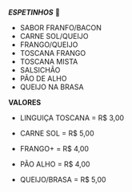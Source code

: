 ***ESPETINHOS*** :calendar:



- SABOR FRANFO/BACON
- CARNE SOL/QUEIJO
- FRANGO/QUEIJO
- TOSCANA FRANGO
- TOSCANA MISTA
- SALSICHÃO
- PÃO DE ALHO
- QUEIJO NA BRASA     

**VALORES**

- LINGUIÇA TOSCANA = R$ 3,00

- CARNE SOL = R$ 5,00

- FRANGO+  = R$ 4,00

- PÃO ALHO = R$ 4,00

- QUEIJO/BRASA = R$ 5,00

  